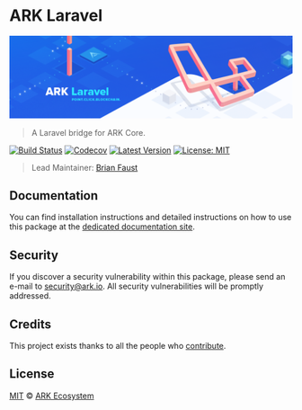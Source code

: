 # ARK Laravel

<p align="center">
    <img src="https://github.com/ArkEcosystem/laravel/blob/master/banner.png" />
</p>

> A Laravel bridge for ARK Core.

[![Build Status](https://badgen.now.sh/circleci/github/ArkEcosystem/laravel)](https://circleci.com/gh/ArkEcosystem/laravel)
[![Codecov](https://badgen.now.sh/codecov/c/github/arkecosystem/laravel)](https://codecov.io/gh/arkecosystem/laravel)
[![Latest Version](https://badgen.now.sh/github/release/ArkEcosystem/laravel)](https://github.com/ArkEcosystem/laravel/releases)
[![License: MIT](https://badgen.now.sh/badge/license/MIT/green)](https://opensource.org/licenses/MIT)

> Lead Maintainer: [Brian Faust](https://github.com/faustbrian)

## Documentation

You can find installation instructions and detailed instructions on how to use this package at the [dedicated documentation site](https://sdk.ark.dev/frameworks/laravel).

## Security

If you discover a security vulnerability within this package, please send an e-mail to security@ark.io. All security vulnerabilities will be promptly addressed.

## Credits

This project exists thanks to all the people who [contribute](../../contributors).

## License

[MIT](LICENSE) © [ARK Ecosystem](https://ark.io)
